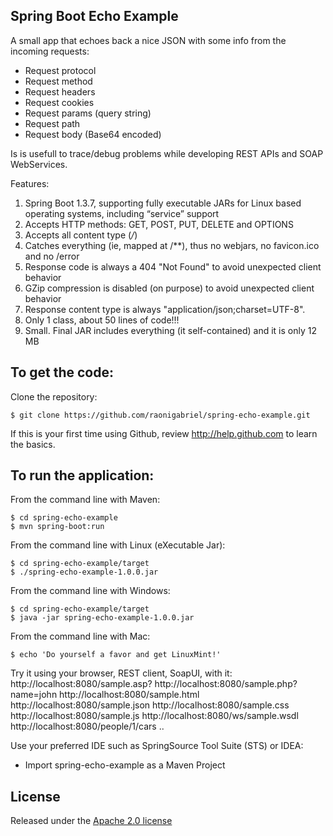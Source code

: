 Spring Boot Echo Example
-------------------
A small app that echoes back a nice JSON with some info from the incoming requests:
- Request protocol
- Request method  
- Request headers
- Request cookies
- Request params (query string)
- Request path
- Request body (Base64 encoded)

Is is usefull to trace/debug problems while developing REST APIs and SOAP WebServices.  

Features:
1. Spring Boot 1.3.7, supporting fully executable JARs for Linux based operating systems, including “service” support
2. Accepts HTTP methods:  GET, POST, PUT, DELETE and OPTIONS
3. Accepts all content type (*/*)
4. Catches everything (ie, mapped at /**), thus no webjars,  no favicon.ico and no /error 
5. Response code is always a 404 "Not Found" to avoid unexpected client behavior
6. GZip compression is disabled (on purpose) to avoid unexpected client behavior
7. Response content type is always "application/json;charset=UTF-8".
8. Only 1 class, about 50 lines of code!!! 
9. Small. Final JAR includes everything (it self-contained) and it is only 12 MB

To get the code:
-------------------
Clone the repository:

    $ git clone https://github.com/raonigabriel/spring-echo-example.git

If this is your first time using Github, review http://help.github.com to learn the basics.

To run the application:
-------------------	
From the command line with Maven:

    $ cd spring-echo-example
    $ mvn spring-boot:run 

From the command line with Linux (eXecutable Jar):

    $ cd spring-echo-example/target
    $ ./spring-echo-example-1.0.0.jar

From the command line with Windows:

    $ cd spring-echo-example/target
    $ java -jar spring-echo-example-1.0.0.jar

From the command line with Mac:

    $ echo 'Do yourself a favor and get LinuxMint!'

Try it using your browser, REST client, SoapUI, with it:
http://localhost:8080/sample.asp?
http://localhost:8080/sample.php?name=john
http://localhost:8080/sample.html
http://localhost:8080/sample.json
http://localhost:8080/sample.css
http://localhost:8080/sample.js
http://localhost:8080/ws/sample.wsdl
http://localhost:8080/people/1/cars
..

Use your preferred IDE such as SpringSource Tool Suite (STS) or IDEA:

* Import spring-echo-example as a Maven Project

## License

Released under the [Apache 2.0 license](http://www.apache.org/licenses/LICENSE-2.0.html)